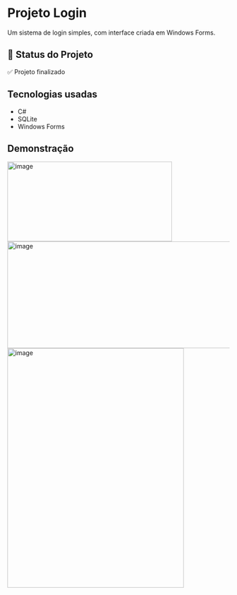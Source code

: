 # Projeto Login

Um sistema de login simples, com interface criada em Windows Forms.

## 🚧 Status do Projeto

✅ Projeto finalizado

## Tecnologias usadas

- C#
- SQLite
- Windows Forms

## Demonstração

<img width="373" height="181" alt="image" src="https://github.com/user-attachments/assets/cab80040-0163-4339-85ca-27640f6458b5" />
<img width="643" height="242" alt="image" src="https://github.com/user-attachments/assets/4c05238d-1d3e-439d-bf64-5d74f252d779" />
<img width="400" height="543" alt="image" src="https://github.com/user-attachments/assets/f64992cc-77e0-4a68-ba56-8199011bfc77" />
